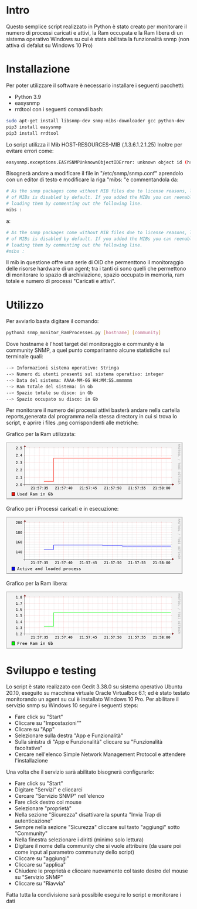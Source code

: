 # Intro

Questo semplice script realizzato in Python è stato creato per monitorare il numero di processi caricati e attivi, la Ram occupata e la Ram libera di un sistema operativo Windows su cui è stata abilitata la funzionalità snmp (non attiva di defalut su Windows 10 Pro)

# Installazione
Per poter utilizzare il software è necessario installare i seguenti pacchetti:
- Python 3.9
- easysnmp
- rrdtool
con i seguenti comandi bash:

```bash
sudo apt-get install libsnmp-dev snmp-mibs-downloader gcc python-dev
pip3 install easysnmp
pip3 install rrdtool
```
Lo script utilizza il Mib HOST-RESOURCES-MIB (.1.3.6.1.2.1.25)
Inoltre per evitare errori come:
```bash
easysnmp.exceptions.EASYSNMPUnknownObjectIDError: unknown object id (hrStorageSize)
```
Bisognerà andare a modificare il file in "/etc/snmp/snmp.conf" aprendolo con un editor di testo e modificare la riga "mibs: "e commentandola
da:
```bash
# As the snmp packages come without MIB files due to license reasons, loading
# of MIBs is disabled by default. If you added the MIBs you can reenable
# loading them by commenting out the following line.
mibs : 
```
a:
```bash
# As the snmp packages come without MIB files due to license reasons, loading
# of MIBs is disabled by default. If you added the MIBs you can reenable
# loading them by commenting out the following line.
#mibs : 
```
Il mib in questione offre una serie di OID che permenttono il monitoraggio delle risorse hardware di un agent; tra i tanti ci sono quelli che  permettono di monitorare lo spazio di archiviazione, spazio occupato in memoria, ram totale e numero di processi "Caricati e attivi".

# Utilizzo
Per avviarlo basta digitare il comando:
```bash
python3 snmp_monitor_RamProcesses.py [hostname] [community]
```
Dove hostname è l'host target del monitoraggio e community è la community SNMP, a quel punto compariranno alcune statistiche sul terminale quali:
```bash
--> Informazioni sistema operativo: Stringa
--> Numero di utenti presenti sul sistema operativo: integer
--> Data del sistema: AAAA-MM-GG HH:MM:SS.mmmmmm
--> Ram totale del sistema: in Gb
--> Spazio totale su disco: in Gb
--> Spazio occupato su disco: in Gb
```
Per monitorare il numero dei processi attivi basterà andare nella cartella reports,generata dal programma nella stessa directory in cui si trova lo script, e aprire i files .png corrispondenti alle metriche:

Grafico per la Ram utilizzata:

![alt text](https://github.com/irfanto05/Fantozzi/blob/main/ram_graph.png)

Grafico per i Processi caricati e in esecuzione:

![alt text](https://github.com/irfanto05/Fantozzi/blob/main/process_graph.png)

Grafico per la Ram libera:

![alt text](https://github.com/irfanto05/Fantozzi/blob/main/freeRam_graph.png)

# Sviluppo e testing
Lo script è stato realizzato con Gedit 3.38.0 su sistema operativo Ubuntu 20.10, eseguito su macchina virtuale Oracle Virtualbox 6.1;  ed è stato testato monitorando un agent su cui è installato Windows 10 Pro.
Per abilitare il servizio snmp su Windows 10 seguire i seguenti steps:
- Fare click su "Start"
- Cliccare su "Impostazioni""
- Clicare su "App"
- Selezionare sulla destra "App e Funzionalità"
- Sulla sinistra di "App e Funzionalità" cliccare su "Funzionalità facoltative"
- Cercare nell'elenco Simple Network Management Protocol e attendere l'installazione

Una volta che il servizio sarà abilitato bisognerà configurarlo:

- Fare click su "Start"
- Digitare "Servizi" e cliccarci
- Cercare "Servizio SNMP" nell'elenco
- Fare click destro col mouse
- Selezionare "proprietà"
- Nella sezione "Sicurezza" disattivare la spunta "Invia Trap di autenticazione"
- Sempre nella sezione "Sicurezza" cliccare sul tasto "aggiungi" sotto "Community" 
- Nella finestra selezionare i diritti (minimo solo lettura)
- Digitare il nome della community che si vuole attribuire (da usare poi come input al parametro communuty dello script)
- Cliccare su "aggiungi"
- Cliccare su "applica"
- Chiudere le proprietà e cliccare nuovamente col tasto destro del mouse su "Servizio SNMP"
- Cliccare su "Riavvia"

Fatta tutta la condivisione sarà possibile eseguire lo script e monitorare i dati
